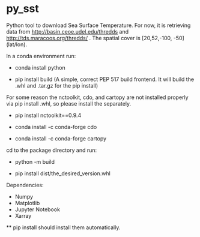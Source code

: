 # py_sst
Python tool to download Sea Surface Temperature. 
For now, it is retrieving data from http://basin.ceoe.udel.edu/thredds and http://tds.maracoos.org/thredds/ .
The spatial cover is [20,52,-100, -50] (lat/lon).

In a conda environment run:

- conda install python 

- pip install build (A simple, correct PEP 517 build frontend. It will build the .whl and .tar.gz for the pip install)

For some reason the nctoolkit, cdo, and cartopy are not installed properly via pip install .whl, so please install the separately. 

- pip install nctoolkit==0.9.4

- conda install -c conda-forge cdo

- conda install -c conda-forge cartopy


cd to the package directory and run:

- python -m build

- pip install dist/the_desired_version.whl



Dependencies:

- Numpy
- Matplotlib
- Jupyter Notebook
- Xarray

** pip install should install them automatically.
